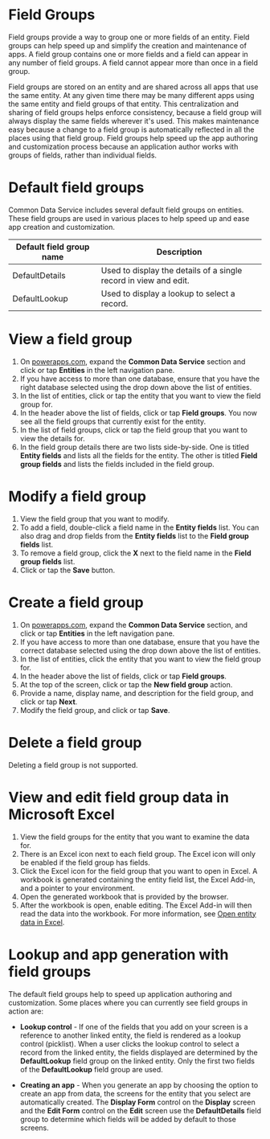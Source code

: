  <properties
	pageTitle="Use field groups for app creation | Microsoft PowerApps"
	description="Use field group to standardized app creation across the database."
	services="powerapps"
	documentationCenter="na"
	authors="aneesmsft"
	manager="robinr"
	editor=""
	tags=""/>

<tags
   ms.service="powerapps"
   ms.devlang="na"
   ms.topic="article"
   ms.tgt_pltfrm="na"
   ms.workload="na"
   ms.date="10/25/2016"
   ms.author="robinr"/>

# Field Groups

Field groups provide a way to group one or more fields of an entity. Field groups can help speed up and simplify the creation and maintenance of apps. A field group contains one or more fields and a field can appear in any number of field groups. A field cannot appear more than once in a field group.

Field groups are stored on an entity and are shared across all apps that use the same entity. At any given time there may be many different apps using the same entity and field groups of that entity. This centralization and sharing of field groups helps enforce consistency, because a field group will always display the same fields wherever it's used. This makes maintenance easy because a change to a field group is automatically reflected in all the places using that field group. Field groups help speed up the app authoring and customization process because an application author works with groups of fields, rather than individual fields. 

# Default field groups
Common Data Service includes several default field groups on entities. These field groups are used in various places to help speed up and ease app creation and customization.

| Default field group name | Description |
|-------------------------|-------------|
|DefaultDetails |Used to display the details of a single record in view and edit.|
|DefaultLookup |Used to display a lookup to select a record.|

# View a field group
1. On [powerapps.com](https://web.powerapps.com), expand the **Common Data Service** section and click or tap **Entities** in the left navigation pane.
1. If you have access to more than one database, ensure that you have the right database selected using the drop down above the list of entities.
1. In the list of entities, click or tap the entity that you want to view the field group for.
1. In the header above the list of fields, click or tap **Field groups**. You now see all the field groups that currently exist for the entity.
1. In the list of field groups, click or tap the field group that you want to view the details for.
1. In the field group details there are two lists side-by-side. One is titled **Entity fields** and lists all the fields for the entity. The other is titled **Field group fields** and lists the fields included in the field group.

# Modify a field group
1. View the field group that you want to modify.
2. To add a field, double-click a field name in the **Entity fields** list. You can also drag and drop fields from the **Entity fields** list to the **Field group fields** list.
3. To remove a field group, click the **X** next to the field name in the **Field group fields** list.
4. Click or tap the **Save** button.

# Create a field group
1. On [powerapps.com](https://web.powerapps.com), expand the **Common Data Service** section, and click or tap **Entities** in the left navigation pane.
2. If you have access to more than one database, ensure that you have the correct database selected using the drop down above the list of entities.
3. In the list of entities, click the entity that you want to view the field group for.
4. In the header above the list of fields, click or tap **Field groups**.
5. At the top of the screen, click or tap the **New field group** action.
6. Provide a name, display name, and description for the field group, and click or tap **Next**.
7. Modify the field group, and click or tap **Save**.

# Delete a field group
Deleting a field group is not supported.

# View and edit field group data in Microsoft Excel
1. View the field groups for the entity that you want to examine the data for.
1. There is an Excel icon next to each field group. The Excel icon will only be enabled if the field group has fields.
1. Click the Excel icon for the field group that you want to open in Excel. A workbook is generated containing the entity field list, the Excel Add-in, and a pointer to your environment. 
1. Open the generated workbook that is provided by the browser. 
1. After the workbook is open, enable editing. The Excel Add-in will then read the data into the workbook. For more information, see [Open entity data in Excel](data-platform-interactive-excel.md).

# Lookup and app generation with field groups
The default field groups help to speed up application authoring and customization. Some places where you can currently see field groups in action are:

* **Lookup control** - If one of the fields that you add on your screen is a reference to another linked entity, the field is rendered as a lookup control (picklist). When a user clicks the lookup control to select a record from the linked entity, the fields displayed are determined by the **DefaultLookup** field group on the linked entity. Only the first two fields of the **DefaultLookup** field group are used.

* **Creating an app** - When you generate an app by choosing the option to create an app from data, the screens for the entity that you select are automatically created. The **Display Form** control on the **Display** screen and the **Edit Form** control on the **Edit** screen use the **DefaultDetails** field group to determine which fields will be added by default to those screens.
